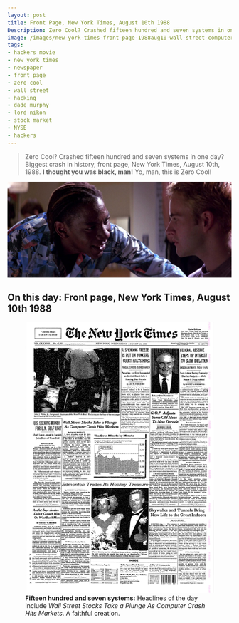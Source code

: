 ```yaml
---
layout: post
title: Front Page, New York Times, August 10th 1988
Description: Zero Cool? Crashed fifteen hundred and seven systems in one day? Biggest crash in history, front page, New York Times, August 10th, 1988. "Wall Street Stocks Take a Plunge As Computer Crash Hits Markets" details Hackers exploits and mention of Zero Cool. A faithful creation.
image: /images/new-york-times-front-page-1988aug10-wall-street-computer-crash-hackers-cyberdelianyc-preview.jpg
tags:
- hackers movie
- new york times
- newspaper
- front page
- zero cool
- wall street
- hacking
- dade murphy
- lord nikon
- stock market
- NYSE
- hackers
---
```


> Zero Cool? Crashed fifteen hundred and seven systems in one day? Biggest crash in history, front page, New York Times, August 10th, 1988. **I thought you was black, man!** Yo, man, this is Zero Cool!

![Hackers (1995) scene. Lord Nikon staring intently at Dade Murphy remembering some history with his photographic memory after Dade reveals he has a record, he was Zero Cool. Nikon ponders aloud: 'Zero Cool? Crashed fifteen hundred and seven systems in one day? Biggest crash in history, front page, New York Times, August 10th, 1988. I thought you was black, man!'](/images/hackers-lord-nikon-dade-zero-cool-1507-systems-thought-you-was-black-comp.jpg)

## On this day: Front page, New York Times, August 10th 1988

<figure class="figure"><a href="/images/new-york-times-front-page-1988aug10-wall-street-computer-crash-hackers-cyberdelianyc-post.jpg" title="New York Times spoof newspaper front page, August 10 1988. Click for big!"><img class="figure-img img-fluid" loading="lazy" src="/images/new-york-times-front-page-1988aug10-wall-street-computer-crash-hackers-cyberdelianyc-post.jpg" alt="The New York Times. New York, Wednesday, August 10, 1988. Headline photo of man in suit staring upwards with caption 'John J. Phelan Jr., foreground, chairman of the New York Stock Exchange, on the floor of the exchange as the trading day drew to a close.'. Headline: 'Wall Street Stocks Take a Plunge As Computer Crash Hits Markets' A wave of selling swept the stock market yesterday, sending the Dow Jones industrial average down 13 points by the close of the trading day. The tumble enticed by a number of computer systems crashing after market open plunging Wall Street into chaos. 
Delaying the sell-off slightly the mayhem appeared to stem from a computer virus rendering key exchange systems inaccessible with NYSE registering a 7-point drop. Initial reports put the number of systems impacted at 1,507. This would make the havoc one of the biggest computer crashes in history.
A 'hacker' believed to have instigated the turmoil from beyond state-lines in Seattle is a prime suspect. Known only by an alias or 'handle' on computer bulletin boards as 'Zero Cool', Federal prosecutors hope to have them arraigned quickly sending a message to other potential electronic trespassers. 'Incidents like this are a growing threat to national security and we'll be looking for increased funding to stop these people' says Richard Gill, an agent with the Secret Service who hopes to form a new task force on the issue..Continued on Page A7 Column 1.... Other headlines and stories include 'Edmonton Trades Its Hockey Treasure', 'Skywalks and Tunnels Bring New Life to the Great Indoors', 'US Seeking Money for UN Gulf Unit','A Spending Freeze Is Put on Yonkers; Court Halts Fines','Federal Reserve Steps Up Interest to Slow Inflation', 'SoHo Space Finds Owner'"></a><figcaption class="figure-caption"><b>Fifteen hundred and seven systems:</b> Headlines of the day include <em>Wall Street Stocks Take a Plunge As Computer Crash Hits Markets</em>. A faithful creation.</figcaption></figure>